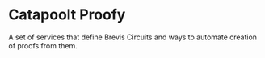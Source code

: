 # Catapoolt Proofy

A set of services that define Brevis Circuits and ways to automate creation of proofs from them.